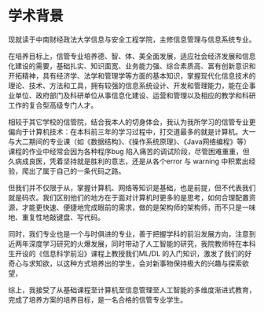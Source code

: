 # 学术背景

<p>
现就读于中南财经政法大学信息与安全工程学院，主修信息管理与信息系统专业。
</p>

<p>
在培养目标上，信管专业培养德、智、体、美全面发展，适应社会经济发展和信息化建设的需要，基础扎实、知识面宽、业务能力强、综合素质高、富有创新意识和开拓精神，具有经济学、法学和管理学等方面的基本知识，掌握现代化信息技术的理论、技术、方法和工具，拥有较强的信息系统设计、开发和管理能力，能在企事业单位、政府部门及科研单位从事信息化建设、运营和管理以及相应的教学和科研工作的复合型高级专门人才。
</p>

<p>
相较于其它学校的信管院，结合我本人的切身体会，我认为我所学习的信管专业更偏向于计算机技术：在本科前三年的学习过程中，打交道最多的就是计算机。大一与大二期间的专业课（如《数据结构》、《操作系统原理》、《Java网络编程》等）课程的作业中经常会因为各种程序bug 陷入痛苦的调试阶段，尽管困难重重，但久病成良医，凭着坚持就是胜利的意志，还是从各个error 与 warning 中积累出经验，爬出了属于自己的一条代码之路。
</p>

<p>
但我们并不仅限于从，掌握计算机、网络等知识是基础，也是前提，但不代表我们就是码农。我们区别他们的地方在于面对计算机时更多的是思考，如何合理配置资源，才能更快速、便捷地完成眼前的需求，做的是架构师的架构师，而不只是一味地、重复性地敲键盘、写代码。
</p>

<p>
同时，我们专业也是一个与时俱进的专业，善于把握学科的前沿发展方向，注意到近两年深度学习研究的火爆发展，同时带动了人工智能的研究，我院教师特在本科生开设的《信息科学前沿》课程上教授我们ML/DL 的入门知识，激发了我们的好奇心与求知欲，以这种方式培养出的学生，会对新事物保持极大的兴趣与探索欲望，
</p>

<p>
综上，我接受了从基础课程至计算机至信息管理至人工智能的多维度渐进式教育，完成了培养方案的培养目标，是一名合格的信管专业学生。
</p>

